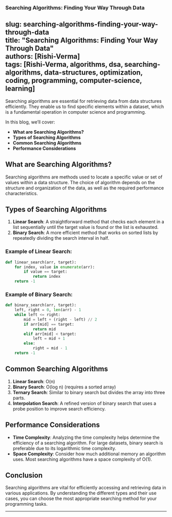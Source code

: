 

### Searching Algorithms: Finding Your Way Through Data
slug: searching-algorithms-finding-your-way-through-data  
title: "Searching Algorithms: Finding Your Way Through Data"  
authors: [Rishi-Verma]  
tags: [Rishi-Verma, algorithms, dsa, searching-algorithms, data-structures, optimization, coding, programming, computer-science, learning]  
---

Searching algorithms are essential for retrieving data from data structures efficiently. They enable us to find specific elements within a dataset, which is a fundamental operation in computer science and programming.

In this blog, we’ll cover:

- **What are Searching Algorithms?**
- **Types of Searching Algorithms**
- **Common Searching Algorithms**
- **Performance Considerations**

## What are Searching Algorithms?

Searching algorithms are methods used to locate a specific value or set of values within a data structure. The choice of algorithm depends on the structure and organization of the data, as well as the required performance characteristics.

## Types of Searching Algorithms

1. **Linear Search**: A straightforward method that checks each element in a list sequentially until the target value is found or the list is exhausted.
2. **Binary Search**: A more efficient method that works on sorted lists by repeatedly dividing the search interval in half.

### Example of Linear Search:

```python
def linear_search(arr, target):
    for index, value in enumerate(arr):
        if value == target:
            return index
    return -1
```

### Example of Binary Search:

```python
def binary_search(arr, target):
    left, right = 0, len(arr) - 1
    while left <= right:
        mid = left + (right - left) // 2
        if arr[mid] == target:
            return mid
        elif arr[mid] < target:
            left = mid + 1
        else:
            right = mid - 1
    return -1
```

## Common Searching Algorithms

1. **Linear Search**: O(n)
2. **Binary Search**: O(log n) (requires a sorted array)
3. **Ternary Search**: Similar to binary search but divides the array into three parts.
4. **Interpolation Search**: A refined version of binary search that uses a probe position to improve search efficiency.

## Performance Considerations

- **Time Complexity**: Analyzing the time complexity helps determine the efficiency of a searching algorithm. For large datasets, binary search is preferable due to its logarithmic time complexity.
- **Space Complexity**: Consider how much additional memory an algorithm uses. Most searching algorithms have a space complexity of O(1).

## Conclusion

Searching algorithms are vital for efficiently accessing and retrieving data in various applications. By understanding the different types and their use cases, you can choose the most appropriate searching method for your programming tasks.

---
